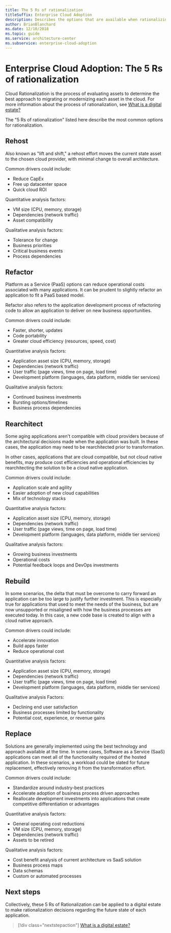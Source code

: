 ```yaml
---
title: The 5 Rs of rationalization
titleSuffix: Enterprise Cloud Adoption
description: Describes the options that are available when rationalizing a digital estate
author: BrianBlanchard
ms.date: 12/10/2018
ms.topic: guide
ms.service: architecture-center
ms.subservice: enterprise-cloud-adoption
---
```


# Enterprise Cloud Adoption: The 5 Rs of rationalization

Cloud Rationalization is the process of evaluating assets to determine the best approach to migrating or modernizing each asset in the cloud. For more information about the process of rationalization, see [What is a digital estate?](overview.md)

The "5 Rs of rationalization" listed here describe the most common options for rationalization.

## Rehost

Also known as "lift and shift," a rehost effort moves the current state asset to the chosen cloud provider, with minimal change to overall architecture.

Common drivers could include:

* Reduce CapEx
* Free up datacenter space
* Quick cloud ROI

Quantitative analysis factors:

* VM size (CPU, memory, storage)
* Dependencies (network traffic)
* Asset compatibility

Qualitative analysis factors:

* Tolerance for change
* Business priorities
* Critical business events
* Process dependencies

## Refactor

Platform as a Service (PaaS) options can reduce operational costs associated with many applications. It can be prudent to slightly refactor an application to fit a PaaS based model.

Refactor also refers to the application development process of refactoring code to allow an application to deliver on new business opportunities.

Common drivers could include:

* Faster, shorter, updates
* Code portability
* Greater cloud efficiency (resources, speed, cost)

Quantitative analysis factors:

* Application asset size (CPU, memory, storage)
* Dependencies (network traffic)
* User traffic (page views, time on page, load time)
* Development platform (languages, data platform, middle tier services)

Qualitative analysis factors:

* Continued business investments
* Bursting options/timelines
* Business process dependencies

## Rearchitect

Some aging applications aren't compatible with cloud providers because of the architectural decisions made when the application was built. In these cases, the application may need to be rearchitected prior to transformation.

In other cases, applications that are cloud compatible, but not cloud native benefits, may produce cost efficiencies and operational efficiencies by rearchitecting the solution to be a cloud native application.

Common drivers could include:

* Application scale and agility
* Easier adoption of new cloud capabilities
* Mix of technology stacks

Quantitative analysis factors:

* Application asset size (CPU, memory, storage)
* Dependencies (network traffic)
* User traffic (page views, time on page, load time)
* Development platform (languages, data platform, middle tier services)

Qualitative analysis factors:

* Growing business investments
* Operational costs
* Potential feedback loops and DevOps investments

## Rebuild

In some scenarios, the delta that must be overcome to carry forward an application can be too large to justify further investment. This is especially true for applications that used to meet the needs of the business, but are now unsupported or misaligned with how the business processes are executed today. In this case, a new code base is created to align with a cloud native approach.

Common drivers could include:

* Accelerate innovation
* Build apps faster
* Reduce operational cost

Quantitative analysis factors:

* Application asset size (CPU, memory, storage)
* Dependencies (network traffic)
* User traffic (page views, time on page, load time)
* Development platform (languages, data platform, middle tier services)

Qualitative analysis Factors:

* Declining end user satisfaction
* Business processes limited by functionality
* Potential cost, experience, or revenue gains

## Replace

Solutions are generally implemented using the best technology and approach available at the time. In some cases, Software as a Service (SaaS) applications can meet all of the functionality required of the hosted application. In these scenarios, a workload could be slated for future replacement, effectively removing it from the transformation effort.

Common drivers could include:

* Standardize around industry-best practices
* Accelerate adoption of business process driven approaches
* Reallocate development investments into applications that create competitive differentiation or advantages

Quantitative analysis factors:

* General operating cost reductions
* VM size (CPU, memory, storage)
* Dependencies (network traffic)
* Assets to be retired

Qualitative analysis factors:

* Cost benefit analysis of current architecture vs SaaS solution
* Business process maps
* Data schemas
* Custom or automated processes

## Next steps

Collectively, these 5 Rs of Rationalization can be applied to a digital estate to make rationalization decisions regarding the future state of each application.

> [!div class="nextstepaction"]
> [What is a digital estate?](overview.md)

